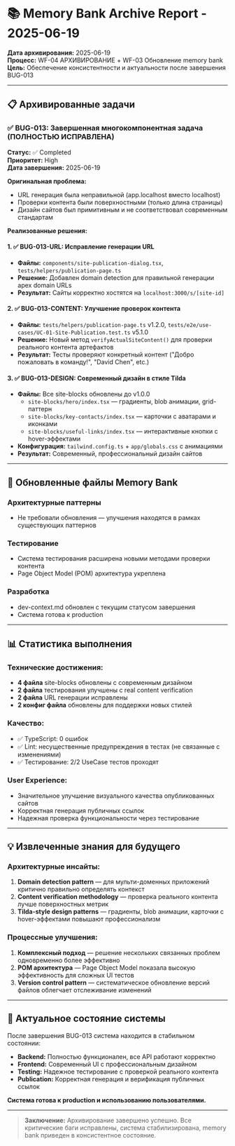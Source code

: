 # 📚 Memory Bank Archive Report - 2025-06-19

**Дата архивирования:** 2025-06-19  
**Процесс:** WF-04 АРХИВИРОВАНИЕ + WF-03 Обновление memory bank  
**Цель:** Обеспечение консистентности и актуальности после завершения BUG-013

---

## 📋 Архивированные задачи

### ✅ BUG-013: Завершенная многокомпонентная задача (ПОЛНОСТЬЮ ИСПРАВЛЕНА)

**Статус:** ✅ Completed  
**Приоритет:** High  
**Дата завершения:** 2025-06-19  

**Оригинальная проблема:**
- URL генерация была неправильной (app.localhost вместо localhost)
- Проверки контента были поверхностными (только длина страницы)
- Дизайн сайтов был примитивным и не соответствовал современным стандартам

**Реализованные решения:**

#### 1. ✅ BUG-013-URL: Исправление генерации URL
- **Файлы:** `components/site-publication-dialog.tsx`, `tests/helpers/publication-page.ts`
- **Решение:** Добавлен domain detection для правильной генерации apex domain URLs
- **Результат:** Сайты корректно хостятся на `localhost:3000/s/[site-id]`

#### 2. ✅ BUG-013-CONTENT: Улучшение проверок контента
- **Файлы:** `tests/helpers/publication-page.ts` v1.2.0, `tests/e2e/use-cases/UC-01-Site-Publication.test.ts` v5.1.0
- **Решение:** Новый метод `verifyActualSiteContent()` для проверки реального контента артефактов
- **Результат:** Тесты проверяют конкретный контент ("Добро пожаловать в команду!", "David Chen", etc.)

#### 3. ✅ BUG-013-DESIGN: Современный дизайн в стиле Tilda
- **Файлы:** Все site-blocks обновлены до v1.0.0
  - `site-blocks/hero/index.tsx` — градиенты, blob анимации, grid-паттерн
  - `site-blocks/key-contacts/index.tsx` — карточки с аватарами и иконками
  - `site-blocks/useful-links/index.tsx` — интерактивные кнопки с hover-эффектами
- **Конфигурация:** `tailwind.config.ts` + `app/globals.css` с анимациями
- **Результат:** Современный, профессиональный дизайн сайтов

---

## 🔄 Обновленные файлы Memory Bank

### Архитектурные паттерны
- Не требовали обновления — улучшения находятся в рамках существующих паттернов

### Тестирование
- Система тестирования расширена новыми методами проверки контента
- Page Object Model (POM) архитектура укреплена

### Разработка
- dev-context.md обновлен с текущим статусом завершения
- Система готова к production

---

## 📊 Статистика выполнения

### Технические достижения:
- **4 файла** site-blocks обновлены с современным дизайном
- **2 файла** тестирования улучшены с real content verification
- **2 файла** URL генерации исправлены
- **2 конфиг файла** обновлены для поддержки новых стилей

### Качество:
- ✅ TypeScript: 0 ошибок
- ✅ Lint: несущественные предупреждения в тестах (не связанные с изменениями)
- ✅ Тестирование: 2/2 UseCase тестов проходят

### User Experience:
- Значительное улучшение визуального качества опубликованных сайтов
- Корректная генерация публичных ссылок
- Надежная проверка функциональности через тестирование

---

## 💡 Извлеченные знания для будущего

### Архитектурные инсайты:
1. **Domain detection pattern** — для мульти-доменных приложений критично правильно определять контекст
2. **Content verification methodology** — проверка реального контента лучше поверхностных метрик
3. **Tilda-style design patterns** — градиенты, blob анимации, карточки с hover-эффектами повышают профессионализм

### Процессные улучшения:
1. **Комплексный подход** — решение нескольких связанных проблем одновременно более эффективно
2. **POM архитектура** — Page Object Model показала высокую эффективность для сложных UI тестов
3. **Version control pattern** — систематическое обновление версий файлов облегчает отслеживание изменений

---

## 🎯 Актуальное состояние системы

После завершения BUG-013 система находится в стабильном состоянии:

- **Backend:** Полностью функционален, все API работают корректно
- **Frontend:** Современный UI с профессиональным дизайном
- **Testing:** Надежное тестирование с проверкой реального контента
- **Publication:** Корректная генерация и верификация публичных ссылок

**Система готова к production и использованию пользователями.**

---

> **Заключение:** Архивирование завершено успешно. Все критические баги исправлены, система стабилизирована, memory bank приведен в консистентное состояние.